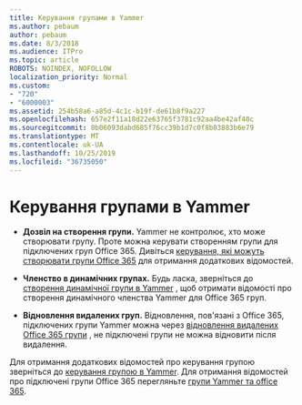 ```yaml
---
title: Керування групами в Yammer
ms.author: pebaum
author: pebaum
ms.date: 8/3/2018
ms.audience: ITPro
ms.topic: article
ROBOTS: NOINDEX, NOFOLLOW
localization_priority: Normal
ms.custom:
- "720"
- "6000003"
ms.assetid: 254b58a6-a85d-4c1c-b19f-de61b8f9a227
ms.openlocfilehash: 657e2f11a18d22e63765f3781c92aa4be42af40c
ms.sourcegitcommit: 0b06093dabd685f76cc39b1d7c0f8b03883b6e79
ms.translationtype: MT
ms.contentlocale: uk-UA
ms.lasthandoff: 10/25/2019
ms.locfileid: "36735050"
---
```

# <a name="manage-groups-in-yammer"></a>Керування групами в Yammer

- **Дозвіл на створення групи.** Yammer не контролює, хто може створювати групу. Проте можна керувати створенням групи для підключених груп Office 365. Дивіться [керування, які можуть створювати групи Office 365](https://docs.microsoft.com/office365/admin/create-groups/manage-creation-of-groups) для отримання додаткових відомостей.

- **Членство в динамічних групах.** Будь ласка, зверніться до [створення динамічної групи в Yammer](https://docs.microsoft.com/yammer/manage-yammer-groups/create-a-dynamic-group) , щоб отримати відомості про створення динамічного членства Yammer для Office 365 груп.

- **Відновлення видалених груп.** Відновлення, пов'язані з Office 365, підключених групи Yammer можна через [відновлення видалених Office 365 групи](https://docs.microsoft.com/office365/admin/create-groups/restore-deleted-group) , не підключені групи не можна відновити після видалення.

Для отримання додаткових відомостей про керування групою зверніться до [керування групою в Yammer](https://support.office.com/article/Manage-a-group-in-Yammer-6e05c6d6-5548-4c88-89cd-e6757a514ef2). Для отримання відомостей про підключені групи Office 365 перегляньте [групи Yammer та office 365](https://docs.microsoft.com/yammer/manage-yammer-groups/yammer-and-office-365-groups).
  